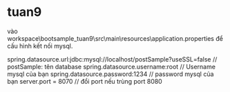 # tuan9
vào workspace\bootsample_tuan9\src\main\resources\application.properties để cấu hình kết nối mysql.


spring.datasource.url:jdbc:mysql://localhost/postSample?useSSL=false         // postSample: tên database
spring.datasource.username:root                                             // Username mysql của bạn
spring.datasource.password:1234                                             // password mysql của bạn
server.port = 8070                                                         // đổi port nếu trùng port 8080
